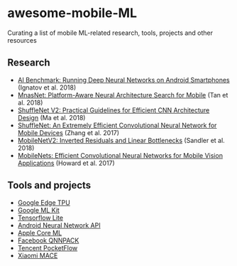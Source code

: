# awesome-mobile-ML
Curating a list of mobile ML-related research, tools, projects and other resources

## Research
- [AI Benchmark: Running Deep Neural Networks on Android Smartphones](https://arxiv.org/abs/1810.01109) (Ignatov et al. 2018)
- [MnasNet: Platform-Aware Neural Architecture Search for Mobile](https://arxiv.org/abs/1807.11626) (Tan et al. 2018)
- [ShuffleNet V2: Practical Guidelines for Efficient CNN Architecture Design](https://arxiv.org/abs/1807.11164) (Ma et al. 2018)
- [ShuffleNet: An Extremely Efficient Convolutional Neural Network for Mobile Devices](https://arxiv.org/abs/1707.01083) (Zhang et al. 2017)
- [MobileNetV2: Inverted Residuals and Linear Bottlenecks](https://arxiv.org/abs/1801.04381) (Sandler et al. 2018) 
- [MobileNets: Efficient Convolutional Neural Networks for Mobile Vision Applications](https://arxiv.org/abs/1704.04861) (Howard et al. 2017)

## Tools and projects
- [Google Edge TPU](https://cloud.google.com/edge-tpu/)
- [Google ML Kit](https://firebase.google.com/docs/ml-kit/)
- [Tensorflow Lite](https://www.tensorflow.org/lite/)
- [Android Neural Network API](https://developer.android.com/ndk/guides/neuralnetworks/)
- [Apple Core ML](https://developer.apple.com/documentation/coreml)
- [Facebook QNNPACK](https://code.fb.com/ml-applications/qnnpack/)
- [Tencent PocketFlow](https://github.com/Tencent/PocketFlow)
- [Xiaomi MACE](https://github.com/XiaoMi/mace)
